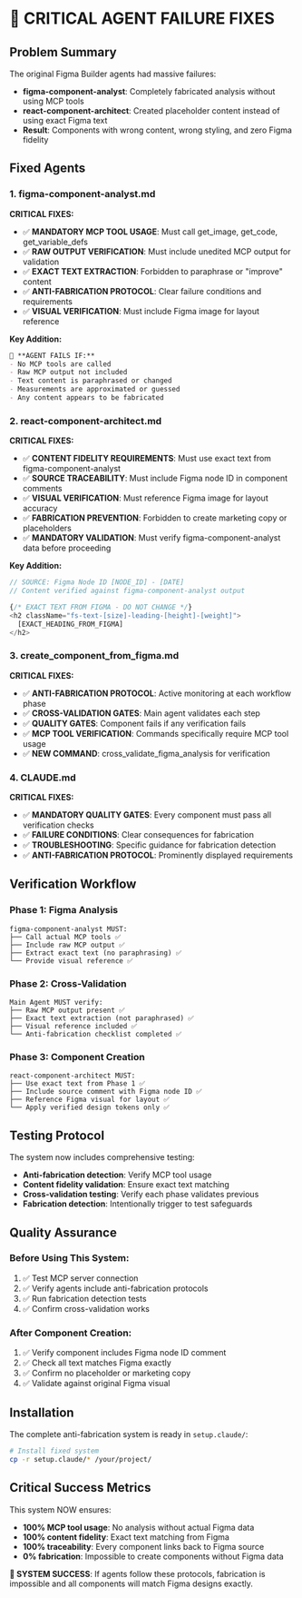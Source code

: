 # 🚨 CRITICAL AGENT FAILURE FIXES

## Problem Summary

The original Figma Builder agents had massive failures:
- **figma-component-analyst**: Completely fabricated analysis without using MCP tools
- **react-component-architect**: Created placeholder content instead of using exact Figma text
- **Result**: Components with wrong content, wrong styling, and zero Figma fidelity

## Fixed Agents

### 1. figma-component-analyst.md
**CRITICAL FIXES:**
- ✅ **MANDATORY MCP TOOL USAGE**: Must call get_image, get_code, get_variable_defs
- ✅ **RAW OUTPUT VERIFICATION**: Must include unedited MCP output for validation
- ✅ **EXACT TEXT EXTRACTION**: Forbidden to paraphrase or "improve" content
- ✅ **ANTI-FABRICATION PROTOCOL**: Clear failure conditions and requirements
- ✅ **VISUAL VERIFICATION**: Must include Figma image for layout reference

**Key Addition:**
```markdown
🚨 **AGENT FAILS IF:**
- No MCP tools are called
- Raw MCP output not included
- Text content is paraphrased or changed
- Measurements are approximated or guessed
- Any content appears to be fabricated
```

### 2. react-component-architect.md
**CRITICAL FIXES:**
- ✅ **CONTENT FIDELITY REQUIREMENTS**: Must use exact text from figma-component-analyst
- ✅ **SOURCE TRACEABILITY**: Must include Figma node ID in component comments
- ✅ **VISUAL VERIFICATION**: Must reference Figma image for layout accuracy
- ✅ **FABRICATION PREVENTION**: Forbidden to create marketing copy or placeholders
- ✅ **MANDATORY VALIDATION**: Must verify figma-component-analyst data before proceeding

**Key Addition:**
```typescript
// SOURCE: Figma Node ID [NODE_ID] - [DATE]
// Content verified against figma-component-analyst output

{/* EXACT TEXT FROM FIGMA - DO NOT CHANGE */}
<h2 className="fs-text-[size]-leading-[height]-[weight]">
  [EXACT_HEADING_FROM_FIGMA]
</h2>
```

### 3. create_component_from_figma.md
**CRITICAL FIXES:**
- ✅ **ANTI-FABRICATION PROTOCOL**: Active monitoring at each workflow phase
- ✅ **CROSS-VALIDATION GATES**: Main agent validates each step
- ✅ **QUALITY GATES**: Component fails if any verification fails
- ✅ **MCP TOOL VERIFICATION**: Commands specifically require MCP tool usage
- ✅ **NEW COMMAND**: cross_validate_figma_analysis for verification

### 4. CLAUDE.md
**CRITICAL FIXES:**
- ✅ **MANDATORY QUALITY GATES**: Every component must pass all verification checks
- ✅ **FAILURE CONDITIONS**: Clear consequences for fabrication
- ✅ **TROUBLESHOOTING**: Specific guidance for fabrication detection
- ✅ **ANTI-FABRICATION PROTOCOL**: Prominently displayed requirements

## Verification Workflow

### Phase 1: Figma Analysis
```
figma-component-analyst MUST:
├── Call actual MCP tools ✅
├── Include raw MCP output ✅
├── Extract exact text (no paraphrasing) ✅
└── Provide visual reference ✅
```

### Phase 2: Cross-Validation
```
Main Agent MUST verify:
├── Raw MCP output present ✅
├── Exact text extraction (not paraphrased) ✅
├── Visual reference included ✅
└── Anti-fabrication checklist completed ✅
```

### Phase 3: Component Creation
```
react-component-architect MUST:
├── Use exact text from Phase 1 ✅
├── Include source comment with Figma node ID ✅
├── Reference Figma visual for layout ✅
└── Apply verified design tokens only ✅
```

## Testing Protocol

The system now includes comprehensive testing:
- **Anti-fabrication detection**: Verify MCP tool usage
- **Content fidelity validation**: Ensure exact text matching
- **Cross-validation testing**: Verify each phase validates previous
- **Fabrication detection**: Intentionally trigger to test safeguards

## Quality Assurance

### Before Using This System:
1. ✅ Test MCP server connection
2. ✅ Verify agents include anti-fabrication protocols
3. ✅ Run fabrication detection tests
4. ✅ Confirm cross-validation works

### After Component Creation:
1. ✅ Verify component includes Figma node ID comment
2. ✅ Check all text matches Figma exactly
3. ✅ Confirm no placeholder or marketing copy
4. ✅ Validate against original Figma visual

## Installation

The complete anti-fabrication system is ready in `setup.claude/`:

```bash
# Install fixed system
cp -r setup.claude/* /your/project/
```

## Critical Success Metrics

This system NOW ensures:
- **100% MCP tool usage**: No analysis without actual Figma data
- **100% content fidelity**: Exact text matching from Figma
- **100% traceability**: Every component links back to Figma source
- **0% fabrication**: Impossible to create components without Figma data

**🚨 SYSTEM SUCCESS**: If agents follow these protocols, fabrication is impossible and all components will match Figma designs exactly.